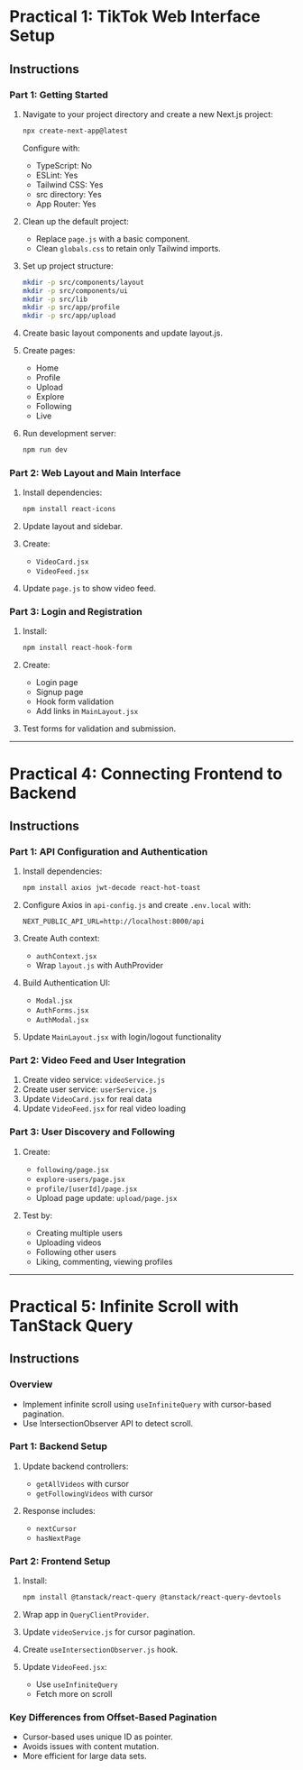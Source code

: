# Practical 1: TikTok Web Interface Setup

## Instructions

### Part 1: Getting Started

1. Navigate to your project directory and create a new Next.js project:
   ```bash
   npx create-next-app@latest
   ```
   Configure with:
   - TypeScript: No
   - ESLint: Yes
   - Tailwind CSS: Yes
   - src directory: Yes
   - App Router: Yes

2. Clean up the default project:
   - Replace `page.js` with a basic component.
   - Clean `globals.css` to retain only Tailwind imports.

3. Set up project structure:
   ```bash
   mkdir -p src/components/layout
   mkdir -p src/components/ui
   mkdir -p src/lib
   mkdir -p src/app/profile
   mkdir -p src/app/upload
   ```

4. Create basic layout components and update layout.js.

5. Create pages:
   - Home
   - Profile
   - Upload
   - Explore
   - Following
   - Live

6. Run development server:
   ```bash
   npm run dev
   ```

### Part 2: Web Layout and Main Interface

1. Install dependencies:
   ```bash
   npm install react-icons
   ```

2. Update layout and sidebar.

3. Create:
   - `VideoCard.jsx`
   - `VideoFeed.jsx`

4. Update `page.js` to show video feed.

### Part 3: Login and Registration

1. Install:
   ```bash
   npm install react-hook-form
   ```

2. Create:
   - Login page
   - Signup page
   - Hook form validation
   - Add links in `MainLayout.jsx`

3. Test forms for validation and submission.

---

# Practical 4: Connecting Frontend to Backend

## Instructions

### Part 1: API Configuration and Authentication

1. Install dependencies:
   ```bash
   npm install axios jwt-decode react-hot-toast
   ```

2. Configure Axios in `api-config.js` and create `.env.local` with:
   ```
   NEXT_PUBLIC_API_URL=http://localhost:8000/api
   ```

3. Create Auth context:
   - `authContext.jsx`
   - Wrap `layout.js` with AuthProvider

4. Build Authentication UI:
   - `Modal.jsx`
   - `AuthForms.jsx`
   - `AuthModal.jsx`

5. Update `MainLayout.jsx` with login/logout functionality

### Part 2: Video Feed and User Integration

1. Create video service: `videoService.js`
2. Create user service: `userService.js`
3. Update `VideoCard.jsx` for real data
4. Update `VideoFeed.jsx` for real video loading

### Part 3: User Discovery and Following

1. Create:
   - `following/page.jsx`
   - `explore-users/page.jsx`
   - `profile/[userId]/page.jsx`
   - Upload page update: `upload/page.jsx`

2. Test by:
   - Creating multiple users
   - Uploading videos
   - Following other users
   - Liking, commenting, viewing profiles


---

# Practical 5: Infinite Scroll with TanStack Query

## Instructions

### Overview

- Implement infinite scroll using `useInfiniteQuery` with cursor-based pagination.
- Use IntersectionObserver API to detect scroll.

### Part 1: Backend Setup

1. Update backend controllers:
   - `getAllVideos` with cursor
   - `getFollowingVideos` with cursor

2. Response includes:
   - `nextCursor`
   - `hasNextPage`

### Part 2: Frontend Setup

1. Install:
   ```bash
   npm install @tanstack/react-query @tanstack/react-query-devtools
   ```

2. Wrap app in `QueryClientProvider`.

3. Update `videoService.js` for cursor pagination.

4. Create `useIntersectionObserver.js` hook.

5. Update `VideoFeed.jsx`:
   - Use `useInfiniteQuery`
   - Fetch more on scroll

### Key Differences from Offset-Based Pagination

- Cursor-based uses unique ID as pointer.
- Avoids issues with content mutation.
- More efficient for large data sets.

